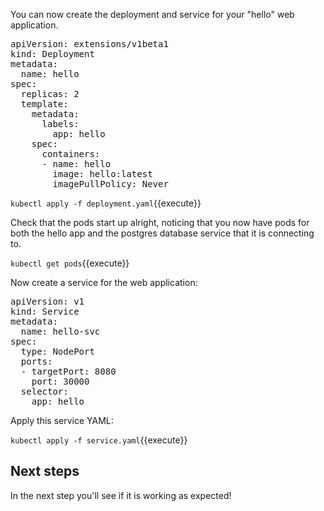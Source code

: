 You can now create the deployment and service for your "hello" web application.

<pre class="file" data-filename="deployment.yaml" data-target="replace">
apiVersion: extensions/v1beta1
kind: Deployment
metadata:
  name: hello
spec:
  replicas: 2
  template:
    metadata:
      labels:
        app: hello
    spec:
      containers:
      - name: hello
        image: hello:latest
        imagePullPolicy: Never
</pre>

`kubectl apply -f deployment.yaml`{{execute}}

Check that the pods start up alright, noticing that you now have pods for both the hello app and the postgres database service that it is connecting to.

`kubectl get pods`{{execute}}

Now create a service for the web application: 

<pre class="file" data-filename="service.yaml" data-target="replace">
apiVersion: v1
kind: Service
metadata:
  name: hello-svc
spec:
  type: NodePort
  ports:
  - targetPort: 8080
    port: 30000
  selector:
    app: hello
</pre>

Apply this service YAML:

`kubectl apply -f service.yaml`{{execute}}

## Next steps 

In the next step you'll see if it is working as expected! 